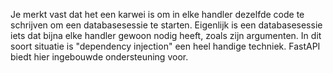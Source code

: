 Je merkt vast dat het een karwei is om in elke handler dezelfde code te schrijven om een databasesessie te starten.
Eigenlijk is een databasesessie iets dat bijna elke handler gewoon nodig heeft, zoals zijn argumenten.
In dit soort situatie is "dependency injection" een heel handige techniek. 
FastAPI biedt hier ingebouwde ondersteuning voor.
